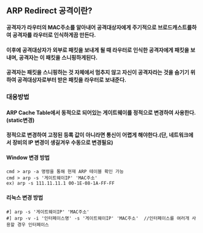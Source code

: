 ## ARP Redirect 공격이란?
#### 공격자가 라우터의 MAC주소를 알아내어 공격대상자에게 주기적으로 브로드캐스트를하여 공격자를 라우터로 인식하게끔 만든다.
#### 이후에 공격대상자가 외부로 패킷을 보내게 될 때 라우터로 인식한 공격자에게 패킷을 보내며, 공격자는 이 패킷을 스니핑하게된다.
#### 공격자는 패킷을 스니핑하는 것 자체에서 멈추지 않고 자신이 공격자라는 것을 숨기기 위하여 공격대상자로부터 받은 패킷을 라우터로 보내준다.


### 대응방법
#### ARP Cache Table에서 동적으로 되어있는 게이트웨이를 정적으로 변경하여 사용한다.(static변경)
#### 정적으로 변경하여 고정된 등록 값이 아니라면 통신이 어렵게 해야한다.(단, 네트워크에서 장비의 IP 변경이 생길겨우 수동으로 변경필요)
#### Window 변경 방법
```
cmd > arp -a 명령을 통해 현재 ARP 테이블 확인 가능
cmd > arp -s '게이트웨이IP' 'MAC주소'
ex) arp -s 111.11.11.1 00-1E-08-1A-FF-FF
```
#### 리눅스 변경 방법
```
#] arp -s '게이트웨이IP' 'MAC주소'
#] arp -v -i '인터페이스명' -s '게이트웨이IP' 'MAC주소'  //인터페이스를 여러개 사용할 경우 인터페이스 
```
